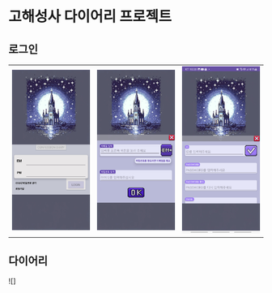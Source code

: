 # 고해성사 다이어리 프로젝트

## 로그인
<table>
  <tr>
    <td><img src="./myimages/로그인.png" alt="로그인 메인" width="200"></td>
    <td><img src="./myimages/아이디찾기.png" alt="아이디 찾기" width="200"></td>
    <td><img src="./myimages/회원가입.png" alt="회원가입" width="200"></td>
  </tr>
</table>

## 다이어리

![]
